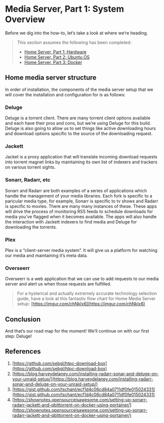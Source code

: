 # Media Server, Part 1: System Overview

Before we dig into the how-to, let’s take a look at where we’re heading.

> This section assumes the following has been completed:
>
> * [Home Server, Part 1: Hardware](2031617.html)
> * [Home Server, Part 2: Ubuntu OS](14024705.html)
> * [Home Server, Part 3: Docker](1900552.html)

<!-- Table of Contents -->

## Home media server structure

In order of installation, the components of the media server setup that we will cover the installation and configuration for is as follows:

### Deluge

Deluge is a torrent client. There are many torrent client options available and each have their pros and cons, but we’re using Deluge for this build. Deluge is also going to allow us to set things like active downloading hours and download options specific to the source of the downloading request.

### Jackett

Jacket is a proxy application that will translate incoming download requests into torrent magnet links by maintaining its own list of indexers and trackers on various torrent sights.

### Sonarr, Radarr, etc

Sonarr and Radarr are both examples of a series of applications which handle the management of your media libraries. Each fork is specific to a paricular media type, for example, Sonarr is specific to tv shows and Radarr is specific to movies. There are many many instances of these. These apps will drive the process of monitoring RSS feeds to schedule downloads for media you’ve flagged when it becomes available. The apps will also handle the interaction with Jackett indexers to find media and Deluge for downloading the torrents.

### Plex

Plex is a “client-server media system”. It will give us a platform for watching our media and maintaining it’s meta data.

### Overseerr

Overseerr is a web application that we can use to add requests to our media server and alert us when those requests are fulfilled.

>For a hysterical and actually extremely accurate technology selection guide, have a look at this fantastic flow chart for Home Media Server setup: [https://imgur.com/chNkIx6](https://imgur.com/chNkIx6)

## Conclusion

And that’s our road map for the moment! We’ll continue on with our first step: Deluge!

## References

1. [https://github.com/sebgl/htpc-download-box](https://github.com/sebgl/htpc-download-box)
2. [https://blog.harveydelaney.com/installing-radarr-sonar-and-deluge-on-your-unraid-setup/](https://blog.harveydelaney.com/installing-radarr-sonar-and-deluge-on-your-unraid-setup/)
3. [https://gist.github.com/tschant/ecf1d4c06cd84a0711df0fe015024331](https://gist.github.com/tschant/ecf1d4c06cd84a0711df0fe015024331)
4. [https://shownotes.opensourceisawesome.com/setting-up-sonarr-radarr-jackett-and-qbittorrent-on-docker-using-portainer/](https://shownotes.opensourceisawesome.com/setting-up-sonarr-radarr-jackett-and-qbittorrent-on-docker-using-portainer/)
